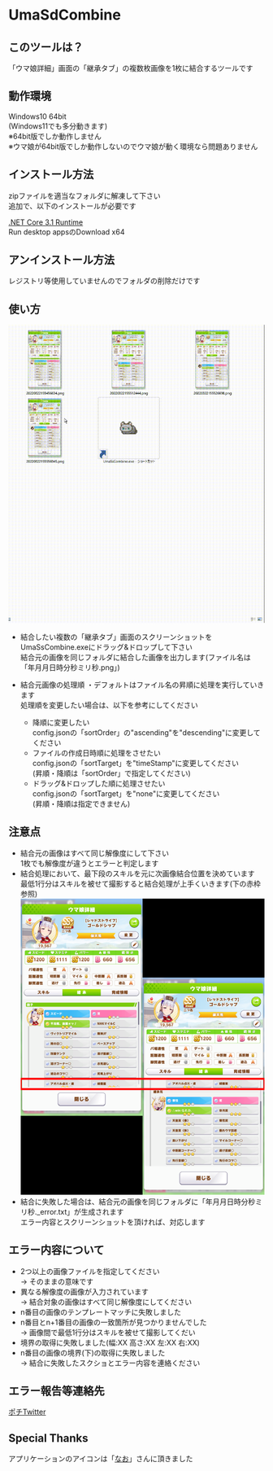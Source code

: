 # UmaSdCombine
## このツールは？
「ウマ娘詳細」画面の「継承タブ」の複数枚画像を1枚に結合するツールです

## 動作環境
Windows10 64bit  
(Windows11でも多分動きます)  
※64bit版でしか動作しません  
※ウマ娘が64bit版でしか動作しないのでウマ娘が動く環境なら問題ありません

## インストール方法
zipファイルを適当なフォルダに解凍して下さい  
追加で、以下のインストールが必要です  

[.NET Core 3.1 Runtime](https://dotnet.microsoft.com/download/dotnet/3.1/runtime/)    
Run desktop appsのDownload x64  

## アンインストール方法
レジストリ等使用していませんのでフォルダの削除だけです

## 使い方
![how2](readme_images/UmaSsCombine.gif)  
- 結合したい複数の「継承タブ」画面のスクリーンショットをUmaSsCombine.exeにドラッグ&ドロップして下さい  
結合元の画像を同じフォルダに結合した画像を出力します(ファイル名は「年月月日時分秒ミリ秒.png」)

- 結合元画像の処理順
・デフォルトはファイル名の昇順に処理を実行していきます  
処理順を変更したい場合は、以下を参考にしてください 
    - 降順に変更したい  
config.jsonの「sortOrder」の"ascending"を"descending"に変更してください  
    - ファイルの作成日時順に処理をさせたい  
config.jsonの「sortTarget」を"timeStamp"に変更してください  
(昇順・降順は「sortOrder」で指定してください)  
    - ドラッグ&ドロップした順に処理させたい  
config.jsonの「sortTarget」を"none"に変更してください  
(昇順・降順は指定できません)

## 注意点
- 結合元の画像はすべて同じ解像度にして下さい  
1枚でも解像度が違うとエラーと判定します
- 結合処理において、最下段のスキルを元に次画像結合位置を決めています  
最低1行分はスキルを被せて撮影すると結合処理が上手くいきます(下の赤枠参照)  
![exsample](readme_images/exsample1.png)
- 結合に失敗した場合は、結合元の画像を同じフォルダに「年月月日時分秒ミリ秒._error.txt」が生成されます  
エラー内容とスクリーンショットを頂ければ、対応します

## エラー内容について
- 2つ以上の画像ファイルを指定してください  
-> そのままの意味です
- 異なる解像度の画像が入力されています  
-> 結合対象の画像はすべて同じ解像度にしてください
- n番目の画像のテンプレートマッチに失敗しました  
- n番目とn+1番目の画像の一致箇所が見つかりませんでした  
-> 画像間で最低1行分はスキルを被せて撮影してくだい
- 境界の取得に失敗しました(幅:XX 高さ:XX 左:XX 右:XX)  
- n番目の画像の境界(下)の取得に失敗しました  
-> 結合に失敗したスクショとエラー内容を連絡ください

## エラー報告等連絡先
[ポチTwitter](https://twitter.com/aoneko_uma)

## Special Thanks
アプリケーションのアイコンは「[なお](https://twitter.com/Bcat151)」さんに頂きました  
